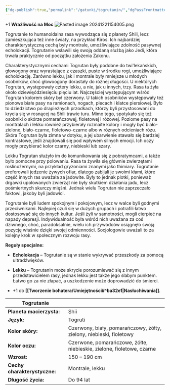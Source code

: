 ```yaml
---
{"dg-publish":true,"permalink":"/gatunki/togrutanin/","dgPassFrontmatter":true}
---
```


+1 **Wrażliwość na Moc**
![Pasted image 20241221154005.png](/img/user/Obrazy/Pasted%20image%2020241221154005.png)

Togrutanie to humanoidalna rasa wywodząca się z planety Shili, lecz zamieszkująca też inne światy, na przykład Kiros. Ich najbardziej charakterystyczną cechą były montrale, umożliwiające zdolność pasywnej echolokacji. Togrutanie wsławili się swoją oddaną służbą jako Jedi, która trwała praktycznie od początku założenia Zakonu.

Charakterystycznymi cechami Togrutan były podobne do twi'lekańskich, głowogony oraz wyrastające z czaszki, puste w środku rogi, umożliwiające echolokację. Zarówno lekku, jak i montrale były mniejsze u młodych osobników, choć głowoogony dorastały do różnej długości. U niektórych Togrutan, występowały cztery lekku, a nie, jak u innych, trzy. Rasa ta żyła około dziewięćdziesięciu pięciu lat. Najczęściej występującym wśród Togrutan kolorem skóry był czerwony. U takich osobników występowały też pionowe białe pasy na ramionach, nogach, plecach i klatce piersiowej. Było to dziedzictwo po drapieżnych przodkach, którzy byli przystosowani do krycia się w rosnącej na Shili trawie turu. Mimo tego, spotykało się też osobniki o skórze pomarańczowej, fioletowej i różowej. Poziome pasy na montralach i lekku również przybierały rozmaite kolory i mogły być biało-zielone, biało-czarne, fioletowo-czarne albo w różnych odcieniach różu. Skóra Togrutan była zimna w dotyku, a jej ubarwienie stawało się bardziej kontrastowe, jeśli znajdowali się pod wpływem silnych emocji. Ich oczy mogły przybierać kolor czarny, niebieski lub szary.

Lekku Togrutan służyło im do komunikowania się z pobratymcami, a także było pomocne przy polowaniu. Rasa ta żywiła się głównie zwierzętami roślinożernymi, na przykład gryzoniami znanymi jako thimiary. Togrutanie preferowali jedzenie żywych ofiar, dlatego zabijali je swoimi kłami, które część innych ras uważała za jadowite. Były to jednak plotki, ponieważ drgawki upolowanych zwierząt nie były skutkiem działania jadu, lecz pośmiertnych skurczy mięśni. Jednak wielu Togrutan nie zaprzeczało faktowi, jakoby byli jadowici.

Togrutanie byli ludem spokojnym i pokojowym, lecz w walce byli godnymi przeciwnikami. Najlepiej czuli się w dużych grupach i potrafili łatwo dostosować się do innych kultur. Jeśli żyli w samotności, mogli cierpieć na napady depresji. Indywidualność była wśród nich uważana za coś dziwnego, choć, paradoksalnie, wielu ich przywódców osiągnęło swoją pozycję właśnie dzięki swojej odmienności. Socjologowie uważali to za kolejny krok w społecznym rozwoju rasy.

**Reguły specjalne:**

- **Echolokacja** – Togrutanie są w stanie wykrywać przeszkody za pomocą ultradźwięków.

- **Lekku** – Togrutanin może skrycie porozumiewać się z innym przedstawicielem rasy, jednak lekku jest także jego słabym punktem. Łatwo go za nie złapać, a uszkodzenie może doprowadzić do śmierci.

- +1 do **[[Tworzenie bohatera/Umiejętności#^ba32e1\|Nasłuchiwania]]**.

| **Togrutanie**               |                                                                       |
| ---------------------------- | --------------------------------------------------------------------- |
| **Planeta macierzysta:**     | Shii                                                                  |
| **Język:**                   | Togruti                                                               |
| **Kolor skóry:**             | Czerwony, biały, pomarańczowy, żółty, zielony, niebieski, fioletowy   |
| **Kolor oczu:**              | Czerwone, pomarańczowe, żółte, niebieskie, zielone, fioletowe, czarne |
| **Wzrost:**                  | 150 – 190 cm                                                          |
| **Cechy charakterystyczne:** | Montrale, lekku                                                       |
| **Długość życia:**           | Do 94 lat                                                             |